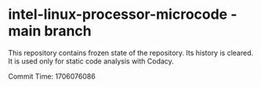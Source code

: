 # intel-linux-processor-microcode - main branch

This repository contains frozen state of the repository.
Its history is cleared. It is used only for static code
analysis with Codacy.

Commit Time: 1706076086